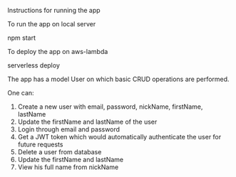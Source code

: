 Instructions for running the app  



To run the app on local server

npm start


To deploy the app on aws-lambda

serverless deploy

The app has a model User on which basic CRUD operations are performed. 

One can:
1. Create a new user with email, password, nickName, firstName, lastName
2. Update the firstName and lastName of the user
3. Login through email and password
4. Get a JWT token which would automatically authenticate the user for future requests
5. Delete a user from database
6. Update the firstName and lastName
7. View his full name from nickName